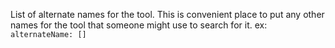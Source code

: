 List of alternate names for the tool. This is convenient place to put any other names for the tool that someone 
might use to search for it.
ex: `alternateName: []`
